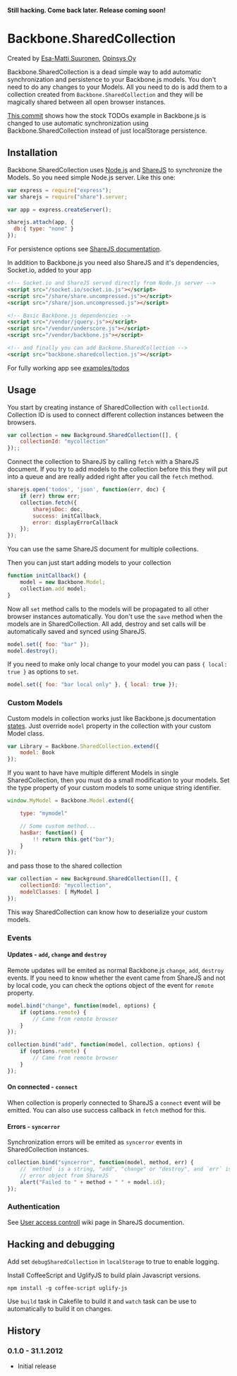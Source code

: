 **Still hacking. Come back later. Release coming soon!**

# Backbone.SharedCollection

Created by [Esa-Matti Suuronen](http://esa-matti.suuronen.org/), [Opinsys Oy](http://opinsys.fi/)

Backbone.SharedCollection is a dead simple way to add automatic synchronization
and persistence to your Backbone.js models. You don't need to do any changes to
your Models. All you need to do is add them to a collection created from
`Backbone.SharedCollection` and they will be magically shared between all open
browser instances.

[This commit](https://github.com/opinsys/backbone.sharedcollection/commit/422c54c154d19f8527840334fa868f55cac33ca6)
shows how the stock TODOs example in Backbone.js is changed to use automatic
synchronization using Backbone.SharedCollection instead of just localStorage
persistence.


## Installation

Backbone.SharedCollection uses [Node.js][] and [ShareJS][] to synchronize the
Models. So you need simple Node.js server. Like this one:


```javascript
var express = require("express");
var sharejs = require("share").server;

var app = express.createServer();

sharejs.attach(app, {
  db:{ type: "none" }
});
```

For persistence options see [ShareJS documentation](https://github.com/josephg/ShareJS).

In addition to Backbone.js you need also ShareJS and it's
dependencies, Socket.io, added to your app

```html
<!-- Socket.io and ShareJS served directly from Node.js server -->
<script src="/socket.io/socket.io.js"></script>
<script src="/share/share.uncompressed.js"></script>
<script src="/share/json.uncompressed.js"></script>

<!-- Basic Backbone.js dependencies -->
<script src="/vendor/jquery.js"></script>
<script src="/vendor/underscore.js"></script>
<script src="/vendor/backbone.js"></script>

<!-- and finally you can add Backone.SharedCollection -->
<script src="backbone.sharedcollection.js"></script>
```

For fully working app see [examples/todos](https://github.com/opinsys/backbone.sharedcollection/tree/master/examples/todos)

## Usage

You start by creating instance of SharedCollection with `collectionId`.
Collection ID is used to connect different collection instances between the
browsers.

```javascript
var collection = new Background.SharedCollection([], {
    collectionId: "mycollection"
});;
```


Connect the collection to ShareJS by calling `fetch` with a ShareJS document.
If you try to add models to the collection before this they will put into a
queue and are really added right after you call the `fetch` method.


```javascript
sharejs.open('todos', 'json', function(err, doc) {
    if (err) throw err;
    collection.fetch({
        sharejsDoc: doc,
        success: initCallback,
        error: displayErrorCallback
    });
});
```
You can use the same ShareJS document for multiple collections.

Then you can just start adding models to your collection

```javascript
function initCallback() {
    model = new Backbone.Model;
    collection.add model;
}
```

Now all `set` method calls to the models will be propagated to all other
browser instances automatically. You don't use the `save` method when the
models are in SharedCollection. All add, destroy and set calls will be
automatically saved and synced using ShareJS.

```javascript
model.set({ foo: "bar" });
model.destroy();
```

If you need to make only local change to your model you can pass `{ local: true
}` as options to `set`.


```javascript
model.set({ foo: "bar local only" }, { local: true });
```

### Custom Models

Custom models in collection works just like Backbone.js documentation
[states](http://documentcloud.github.com/backbone/#Collection-model). Just
override `model` property in the collection with your custom Model class.

```javascript
var Library = Backbone.SharedCollection.extend({
    model: Book
});
```

If you want to have have multiple different Models in single SharedCollection,
then you must do a small modification to your models. Set the type property of
your custom models to some unique string identifier.

```javascript
window.MyModel = Backbone.Model.extend({

    type: "mymodel"

    // Some custom method...
    hasBar: function() {
        !! return this.get("bar");
    }
});

```

and pass those to the shared collection

```javascript
var collection = new Background.SharedCollection([], {
    collectionId: "mycollection",
    modelClasses: [ MyModel ]
});
```

This way SharedCollection can know how to deserialize your custom models.

### Events

#### Updates - `add`, `change` and `destroy`

Remote updates will be emited as normal Backbone.js `change`, `add`, `destroy`
events. If you need to know whether the event came from ShareJS and not by local
code, you can check the options object of the event for `remote` property.

```javascript
model.bind("change", function(model, options) {
    if (options.remote) {
        // Came from remote browser
    }
});

collection.bind("add", function(model, collection, options) {
    if (options.remote) {
        // Came from remote browser
    }
});
```

#### On connected - `connect`

When collection is properly connected to ShareJS a `connect` event will be
emitted. You can also use success callback in `fetch` method for this.

#### Errors - `syncerror`

Synchronization errors will be emited as `syncerror` events in SharedCollection instances.

```javascript
collection.bind("syncerror", function(model, method, err) {
    // `method` is a string, "add", "change" or "destroy", and `err` is the
    // error object from ShareJS
    alert("Failed to " + method + " " + model.id);
});
```


### Authentication

See [User access controll](https://github.com/josephg/ShareJS/wiki/User-access-control)
wiki page in ShareJS documention.


## Hacking and debugging

Add set `debugSharedCollection` in `localStorage` to true to enable logging.

Install CoffeeScript and UglifyJS to build plain Javascript versions.

    npm install -g coffee-script uglify-js

Use `build` task in Cakefile to build it and `watch` task can be use to
automatically to build it on changes.


## History

### 0.1.0 - 31.1.2012

  * Initial release

[Node.js]: http://sharejs.org/
[ShareJS]: http://sharejs.org/


